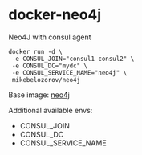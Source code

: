 # docker-neo4j

Neo4J with consul agent 

```
docker run -d \
 -e CONSUL_JOIN="consul1 consul2" \
 -e CONSUL_DC="mydc" \
 -e CONSUL_SERVICE_NAME="neo4j" \
 mikebelozorov/neo4j
```

Base image: [neo4j](https://hub.docker.com/_/neo4j/)

Additional available envs:

- CONSUL_JOIN
- CONSUL_DC
- CONSUL_SERVICE_NAME
